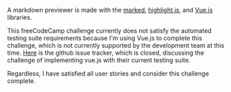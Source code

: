 A markdown previewer is made with the [marked](https://github.com/markedjs/marked), [highlight.js](https://github.com/markedjs/marked), and [Vue.js](https://vuejs.org/) libraries.

This freeCodeCamp challenge currently does not satisfy the automated testing suite requirements because I'm using Vue.js to complete this challenge, which is not currently supported by the development team at this time. [Here](https://github.com/freeCodeCamp/testable-projects-fcc/issues/31) is the github issue tracker, which is closed, discussing the challenge of implementing vue.js with their current testing suite.

Regardless, I have satisfied all user stories and consider this challenge complete.
